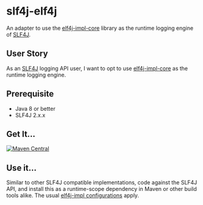 # slf4j-elf4j

An adapter to use the [elf4j-impl-core](https://github.com/elf4j/elf4j-impl-core) library as the runtime logging engine
of [SLF4J](https://www.slf4j.org/).

## User Story

As an [SLF4J](https://www.slf4j.org/) logging API user, I want to opt to
use [elf4j-impl-core](https://github.com/elf4j/elf4j-impl-core) as the runtime logging engine.

## Prerequisite

* Java 8 or better
* SLF4J 2.x.x

## Get It...

[![Maven Central](https://img.shields.io/maven-central/v/io.github.elf4j/slf4j-elf4j.svg?label=Maven%20Central)](https://central.sonatype.com/search?smo=true&q=pkg%253Amaven%252Fio.github.elf4j%252Fslf4j-elf4j)

## Use it...

Similar to other SLF4J compatible implementations, code against the SLF4J API, and install this as a runtime-scope
dependency in Maven or other build tools alike. The
usual [elf4j-impl configurations](https://github.com/elf4j/elf4j-impl#configuration) apply.
